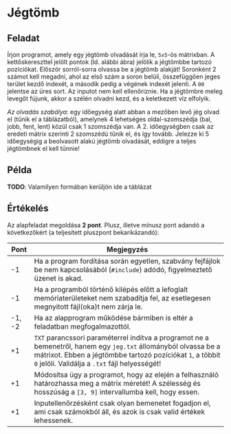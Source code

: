 # Jégtömb

## Feladat

Írjon programot, amely egy jégtömb olvadását írja le, `5x5`-ös mátrixban. A kettőskereszttel jelölt pontok (ld. alábbi ábra) jelölik a jégtömbbe tartozó pozíciókat. Először sorról-sorra olvassa be a jégtömb alakját! Soronként 2 számot kell megadni, ahol az első szám a soron belüli, összefüggően jeges terület kezdő indexét, a második pedig a végének indexét jelenti. A `00` jelentse az üres sort. Az inputot nem kell ellenőriznie. Ha a jégtömbre meleg levegőt fújunk, akkor a szélén olvadni kezd, és a keletkezett víz elfolyik.

_Az olvadás szabálya_: egy időegység alatt abban a mezőben levő jég olvad el (tűnik el a táblázatból), amelynek 4 lehetséges oldal-szomszédja (bal, jobb, fent, lent) közül csak 1 szomszédja van. A 2. időegységben csak az eredeti mátrix szerinti 2 szomszédú tűnik el, és így tovább. Jelezze ki 5 időegységig a beolvasott alakú jégtömb olvadását, eddigre a teljes jégtömbnek el kell tűnnie!

## Példa

**TODO**: Valamilyen formában kerüljön ide a táblázat

## Értékelés

Az alapfeladat megoldása **2 pont**. Plusz, illetve mínusz pont adandó a következőkért (a teljesített pluszpont bekarikázandó):

| Pont   | Megjegyzés                                                                                                                                                                                                                     |
| ------ | ------------------------------------------------------------------------------------------------------------------------------------------------------------------------------------------------------------------------------ |
| -1     | Ha a program fordítása során egyetlen, szabvány fejfájlok be nem kapcsolásából (`#include`) adódó, figyelmeztető üzenet is akad.                                                                                               |
| -1     | Ha a programból történő kilépés előtt a lefoglalt memóriaterületeket nem szabadítja fel, az esetlegesen megnyitott fájl(oka)t nem zárja le.                                                                                    |
| -1, -2 | Ha az alapprogram működése bármiben is eltér a feladatban megfogalmazottól.                                                                                                                                                    |
| +1     | `TXT` parancssori paraméterrel indítva a programot ne a bemenetről, hanem egy `jeg.txt` állományból olvassa be a mátrixot. Ebben a jégtömbbe tartozó pozíciókat `1`, a többit `0` jelöli. Validálja a `.txt` fájl helyességét! |
| +1     | Módosítsa úgy a programot, hogy az elején a felhasználó határozhassa meg a mátrix méretét! A szélesség és hosszúság a `[3, 9]` intervallumba kell, hogy essen.                                                                 |
| +1     | Inputellenőrzésként csak olyan bemenetet fogadjon el, ami csak számokból áll, és azok is csak valid értékek lehessenek.                                                                                                        |
